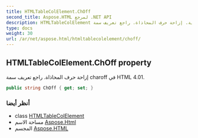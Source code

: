 ```yaml
---
title: HTMLTableColElement.ChOff
second_title: Aspose.HTML لمرجع .NET API
description: HTMLTableColElement ملكية. إزاحة حرف المحاذاة. راجع تعريف سمة charoff في HTML 4.01.
type: docs
weight: 30
url: /ar/net/aspose.html/htmltablecolelement/choff/
---
```

## HTMLTableColElement.ChOff property

إزاحة حرف المحاذاة. راجع تعريف سمة charoff في HTML 4.01.

```csharp
public string ChOff { get; set; }
```

### أنظر أيضا

* class [HTMLTableColElement](../)
* مساحة الاسم [Aspose.Html](../../htmltablecolelement/)
* المجسم [Aspose.HTML](../../../)


